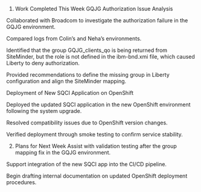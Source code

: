 1. Work Completed This Week
GQJG Authorization Issue Analysis

Collaborated with Broadcom to investigate the authorization failure in the GQJG environment.

Compared logs from Colin’s and Neha’s environments.

Identified that the group GQJG_clients_qo is being returned from SiteMinder, but the role is not defined in the ibm-bnd.xmi file, which caused Liberty to deny authorization.

Provided recommendations to define the missing group in Liberty configuration and align the SiteMinder mapping.

Deployment of New SQCI Application on OpenShift

Deployed the updated SQCI application in the new OpenShift environment following the system upgrade.

Resolved compatibility issues due to OpenShift version changes.

Verified deployment through smoke testing to confirm service stability.

2. Plans for Next Week
Assist with validation testing after the group mapping fix in the GQJG environment.

Support integration of the new SQCI app into the CI/CD pipeline.

Begin drafting internal documentation on updated OpenShift deployment procedures.
